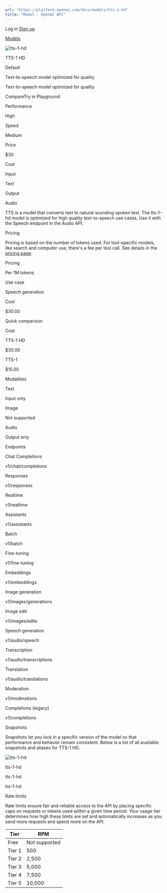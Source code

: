 ```yaml
---
url: "https://platform.openai.com/docs/models/tts-1-hd"
title: "Model - OpenAI API"
---
```


Log in [Sign up](https://platform.openai.com/signup)

[Models](https://platform.openai.com/docs/models)

![tts-1-hd](https://cdn.openai.com/API/docs/images/model-page/model-icons/tts-1-hd.png)

TTS-1 HD

Default

Text-to-speech model optimized for quality

Text-to-speech model optimized for quality

CompareTry in Playground

Performance

High

Speed

Medium

Price

$30

Cost

Input

Text

Output

Audio

TTS is a model that converts text to natural sounding spoken text. The tts-1-hd model is optimized for high quality text-to-speech use cases. Use it with the Speech endpoint in the Audio API.

Pricing

Pricing is based on the number of tokens used. For tool-specific models, like search and computer use, there's a fee per tool call. See details in the [pricing page](https://platform.openai.com/docs/pricing).

Pricing

Per 1M tokens

Use case

Speech generation

Cost

$30.00

Quick comparison

Cost

TTS-1 HD

$30.00

TTS-1

$15.00

Modalities

Text

Input only

Image

Not supported

Audio

Output only

Endpoints

Chat Completions

v1/chat/completions

Responses

v1/responses

Realtime

v1/realtime

Assistants

v1/assistants

Batch

v1/batch

Fine-tuning

v1/fine-tuning

Embeddings

v1/embeddings

Image generation

v1/images/generations

Image edit

v1/images/edits

Speech generation

v1/audio/speech

Transcription

v1/audio/transcriptions

Translation

v1/audio/translations

Moderation

v1/moderations

Completions (legacy)

v1/completions

Snapshots

Snapshots let you lock in a specific version of the model so that performance and behavior remain consistent. Below is a list of all available snapshots and aliases for TTS-1 HD.

![tts-1-hd](https://cdn.openai.com/API/docs/images/model-page/model-icons/tts-1-hd.png)

tts-1-hd

tts-1-hd

tts-1-hd

Rate limits

Rate limits ensure fair and reliable access to the API by placing specific caps on requests or tokens used within a given time period. Your usage tier determines how high these limits are set and automatically increases as you send more requests and spend more on the API.

| Tier | RPM |
| --- | --- |
| Free | Not supported |
| Tier 1 | 500 |
| Tier 2 | 2,500 |
| Tier 3 | 5,000 |
| Tier 4 | 7,500 |
| Tier 5 | 10,000 |